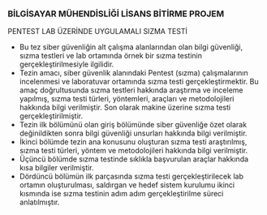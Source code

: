 ### BİLGİSAYAR MÜHENDİSLİĞİ LİSANS BİTİRME PROJEM



PENTEST LAB ÜZERİNDE UYGULAMALI SIZMA TESTİ

- Bu tez siber güvenliğin alt çalışma alanlarından olan bilgi güvenliği, sızma testleri ve lab ortamında örnek bir sızma testinin gerçekleştirilmesiyle ilgilidir.
- Tezin amacı, siber güvenlik alanındaki Pentest (sızma) çalışmalarının incelenmesi ve laboratuvar ortamında sızma testi gerçekleştirmektir.
Bu amaç doğrultusunda sızma testleri hakkında araştırma ve inceleme yapılmış, sızma testi türleri, yöntemleri, araçları ve metodolojileri hakkında bilgi verilmiştir. 
Son olarak makine üzerine sızma testi gerçekleştirilmiştir.
- Tezin ilk bölümünü olan giriş bölümünde siber güvenliğe özet olarak değinildikten sonra bilgi güvenliği unsurları hakkında bilgi verilmiştir. 
- İkinci bölümde tezin ana konusunu oluşturan sızma testi araştırılmış, sızma testi türleri, yöntem ve metodolojileri hakkında bilgi verilmiştir.
- Üçüncü bölümde sızma testinde sıklıkla başvurulan araçlar hakkında kısa bilgiler verilmiştir.
- Dördüncü bölümün ilk parçasında sızma testi gerçekleştirilecek lab ortamın oluşturulması, saldırgan ve hedef sistem kurulumu ikinci kısmında ise sızma testinin adım adım gerçekleştirilme süreci anlatılmıştır.
